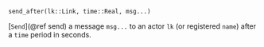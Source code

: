 ```
send_after(lk::Link, time::Real, msg...)
```

[`Send`](@ref send) a message `msg...` to an actor `lk` (or  registered `name`) after a `time` period in seconds.
